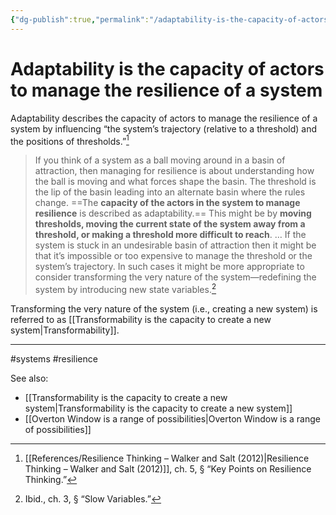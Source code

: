 ```yaml
---
{"dg-publish":true,"permalink":"/adaptability-is-the-capacity-of-actors-to-manage-the-resilience-of-a-system/"}
---
```



# Adaptability is the capacity of actors to manage the resilience of a system

Adaptability describes the capacity of actors to manage the resilience of a system by influencing “the system’s trajectory (relative to a threshold) and the positions of thresholds.”[^1]

> If you think of a system as a ball moving around in a basin of attraction, then managing for resilience is about understanding how the ball is moving and what forces shape the basin. The threshold is the lip of the basin leading into an alternate basin where the rules change. ==The **capacity of the actors in the system to manage resilience** is described as adaptability.== This might be by **moving thresholds, moving the current state of the system away from a threshold, or making a threshold more difficult to reach**. … If the system is stuck in an undesirable basin of attraction then it might be that it’s impossible or too expensive to manage the threshold or the system’s trajectory. In such cases it might be more appropriate to consider transforming the very nature of the system—redefining the system by introducing new state variables.[^2]

Transforming the very nature of the system (i.e., creating a new system) is referred to as [[Transformability is the capacity to create a new system\|Transformability]].

---
#systems #resilience 

See also:
 - [[Transformability is the capacity to create a new system\|Transformability is the capacity to create a new system]]
 - [[Overton Window is a range of possibilities\|Overton Window is a range of possibilities]]

[^1]: [[References/Resilience Thinking – Walker and Salt (2012)\|Resilience Thinking – Walker and Salt (2012)]], ch. 5, § “Key Points on Resilience Thinking.”
[^2]: Ibid., ch. 3, § “Slow Variables.”